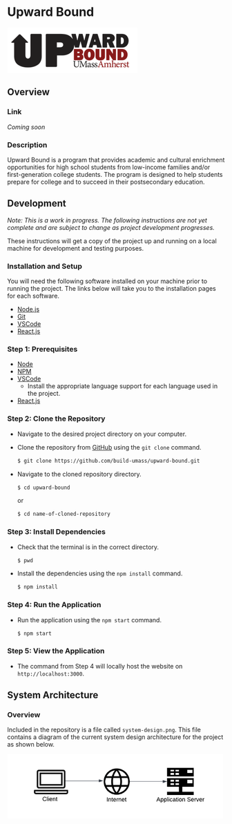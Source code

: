 # Upward Bound

<img src="./upward-bound-big-logo.png" alt="Upward Bound Logo"/>

## **Overview**

### **Link**

*Coming soon*

### **Description**

Upward Bound is a program that provides academic and cultural enrichment opportunities for high school students from low-income families and/or first-generation college students. The program is designed to help students prepare for college and to succeed in their postsecondary education.

## **Development**

*Note: This is a work in progress. The following instructions are not yet complete and are subject to change as project development progresses.*

These instructions will get a copy of the project up and running on a local machine for development and testing purposes.

### **Installation and Setup**

You will need the following software installed on your machine prior to running the project. The links below will take you to the installation pages for each software.

* [Node.js](https://nodejs.org/en/)
* [Git](https://git-scm.com/)
* [VSCode](https://code.visualstudio.com/)
* [React.js](https://reactjs.org/)

### **Step 1: Prerequisites**

- [Node](https://nodejs.org/en/)
- [NPM](https://www.npmjs.com/)
- [VSCode](https://code.visualstudio.com/)
    - Install the appropriate language support for each language used in the project.
- [React.js](https://reactjs.org/)

### **Step 2: Clone the Repository**

- Navigate to the desired project directory on your computer.

- Clone the repository from [GitHub](https://github.com/build-umass/upward-bound.git) using the `git clone` command.

    ```bash
    $ git clone https://github.com/build-umass/upward-bound.git
    ```

- Navigate to the cloned repository directory.

    ```bash
    $ cd upward-bound
    ```
    or
    ```bash
    $ cd name-of-cloned-repository
    ```
### **Step 3: Install Dependencies**

- Check that the terminal is in the correct directory.

    ```bash
    $ pwd
    ```

- Install the dependencies using the `npm install` command.

    ```bash
    $ npm install
    ```
### **Step 4: Run the Application**

- Run the application using the `npm start` command.

    ```bash
    $ npm start
    ```
### **Step 5: View the Application**
- The command from Step 4 will locally host the website on `http://localhost:3000`.

## **System Architecture**

### **Overview**

Included in the repository is a file called `system-design.png`. This file contains a diagram of the current system design architecture for the project as shown below.

<img src="./system-design.png" alt="System Design Architecture" width="500"/>